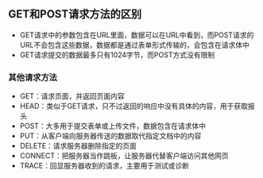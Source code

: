 ## GET和POST请求方法的区别

- GET请求中的参数包含在URL里面，数据可以在URL中看到，而POST请求的URL不会包含这些数据，数据都是通过表单形式传输的，会包含在请求体中
- GET请求提交的数据最多只有1024字节，而POST方式没有限制

### 其他请求方法

- GET：请求页面，并返回页面内容
- HEAD：类似于GET请求，只不过返回的响应中没有具体的内容，用于获取报头
- POST：大多用于提交表单或上传文件，数据包含在请求体中
- PUT：从客户端向服务器传送的数据取代指定文档中的内容
- DELETE：请求服务器删除指定的页面
- CONNECT：把服务器当作跳板，让服务器代替客户端访问其他网页
- TRACE：回显服务器收到的请求，主要用于测试或诊断

